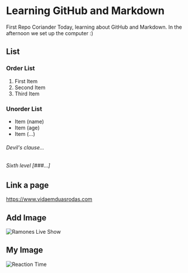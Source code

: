 # Learning GitHub and Markdown
First Repo Coriander
Today, learning about GitHub and Markdown.
In the afternoon we set up the computer :)

## List

### Order List
1. First Item
2. Second Item
3. Third Item 

### Unorder List
- Item (name)
- Item (age)
- Item (...)

###### Devil's clause...
###### Sixth level [###...]

## Link a page
https://www.vidaemduasrodas.com 

## Add Image
![Ramones Live Show](https://i.guim.co.uk/img/media/fb772f74f0c57674798a626af08160d618d38a07/0_44_1407_844/master/1407.jpg?width=620&dpr=2&s=none)

## My Image
![Reaction Time](https://github.com/rubenskuhn/first-repo-coriander/blob/main/Screenshot%202023-08-27%20at%2021.35.55.png)

